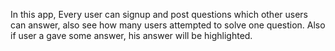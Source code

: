 In this app, Every user can signup and post questions which other users can answer, also see how many users attempted to solve one question.
Also if user a gave some answer, his answer will be highlighted.
